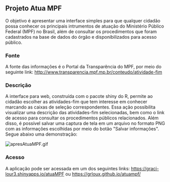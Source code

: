 ## Projeto Atua MPF

O objetivo é apresentar uma interface simples para que qualquer cidadão possa conhecer os principais intrumentos de atuação do Ministério Público Federal (MPF) no Brasil, 
além de consultar os procedimentos que foram cadastrados na base de dados do órgão e disponibilizados para acesso público.

### Fonte

A fonte das informações é o Portal da Transparência do MPF, por meio do seguinte link: http://www.transparencia.mpf.mp.br/conteudo/atividade-fim

### Descrição

A interface para web, construída com o pacote shiny do R, permite ao cidadão escolher as atividades-fim que tem interesse em conhecer marcando as caixas de seleção correspondentes. 
Essa ação possibilita visualizar uma descrição das atividades-fim selecionadas, bem como o link de acesso para consultar os procedimentos públicos relacionados.
Além disso, é possível salvar uma captura de tela em um arquivo no formato PNG com as informações escolhidas por meio do botão "Salvar informações". Segue abaixo uma demonstração: 

![apresAtuaMPF.gif](https://github.com/GrlouX/ProjetoAtuaMPF/assets/90117229/25545e19-1801-476d-b83d-8dd92730ddae)

### Acesso

A aplicação pode ser acessada em um dos seguintes links: https://graci-lour3.shinyapps.io/atuaMPF ou https://grloux.github.io/atuampf/
